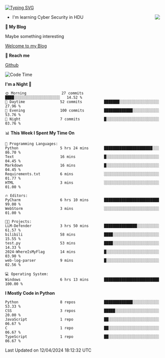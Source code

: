 [![Typing SVG](https://readme-typing-svg.herokuapp.com?font=Fira+Code&pause=1000&random=false&width=450&height=60&lines=Hello+%F0%9F%91%8B%F0%9F%8F%BB;I'm+JBNRZ)](https://git.io/typing-svg)

<a href="#">
  <img align="right" src="https://github-readme-stats.vercel.app/api?username=JBNRZ&show_icons=true&bg_color=15,f2f7fd,E0EAFC" />
</a>

- I'm learning Cyber Security in HDU

 **🌱 My Blog**

Maybe something interesting

[Welcome to my Blog](https://jbnrz.com.cn/)

 **💬 Reach me** 

[Github](https://github.com/JBNRZ)


<!--START_SECTION:waka-->
![Code Time](http://img.shields.io/badge/Code%20Time-422%20hrs%202%20mins-blue)

**I'm a Night 🦉** 

```text
🌞 Morning                27 commits          ████░░░░░░░░░░░░░░░░░░░░░   14.52 % 
🌆 Daytime                52 commits          ███████░░░░░░░░░░░░░░░░░░   27.96 % 
🌃 Evening                100 commits         █████████████░░░░░░░░░░░░   53.76 % 
🌙 Night                  7 commits           █░░░░░░░░░░░░░░░░░░░░░░░░   03.76 % 
```


📊 **This Week I Spent My Time On** 

```text
💬 Programming Languages: 
Python                   5 hrs 24 mins       ██████████████████████░░░   86.70 % 
Text                     16 mins             █░░░░░░░░░░░░░░░░░░░░░░░░   04.45 % 
Markdown                 16 mins             █░░░░░░░░░░░░░░░░░░░░░░░░   04.45 % 
Requirements.txt         6 mins              ░░░░░░░░░░░░░░░░░░░░░░░░░   01.77 % 
HTML                     3 mins              ░░░░░░░░░░░░░░░░░░░░░░░░░   01.00 % 

🔥 Editors: 
PyCharm                  6 hrs 10 mins       █████████████████████████   99.00 % 
WebStorm                 3 mins              ░░░░░░░░░░░░░░░░░░░░░░░░░   01.00 % 

🐱‍💻 Projects: 
LLM-Defender             3 hrs 50 mins       ███████████████░░░░░░░░░░   61.57 % 
bilibili                 58 mins             ████░░░░░░░░░░░░░░░░░░░░░   15.55 % 
test.py                  53 mins             ████░░░░░░░░░░░░░░░░░░░░░   14.33 % 
2024-WhereIsMyFlag       14 mins             █░░░░░░░░░░░░░░░░░░░░░░░░   03.90 % 
web-log-parser           9 mins              █░░░░░░░░░░░░░░░░░░░░░░░░   02.56 % 

💻 Operating System: 
Windows                  6 hrs 13 mins       █████████████████████████   100.00 % 
```

**I Mostly Code in Python** 

```text
Python                   8 repos             █████████████░░░░░░░░░░░░   53.33 % 
CSS                      3 repos             █████░░░░░░░░░░░░░░░░░░░░   20.00 % 
JavaScript               1 repo              ██░░░░░░░░░░░░░░░░░░░░░░░   06.67 % 
C                        1 repo              ██░░░░░░░░░░░░░░░░░░░░░░░   06.67 % 
TypeScript               1 repo              ██░░░░░░░░░░░░░░░░░░░░░░░   06.67 % 
```




 Last Updated on 12/04/2024 18:12:32 UTC
<!--END_SECTION:waka-->
